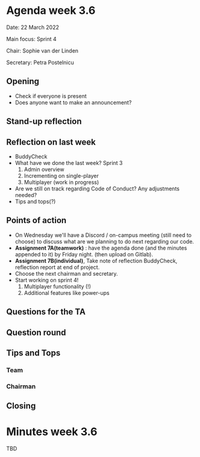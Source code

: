 # Agenda week 3.6

Date: 22 March 2022

Main focus: Sprint 4

Chair: Sophie van der Linden

Secretary: Petra Postelnicu

## Opening

- Check if everyone is present
- Does anyone want to make an announcement?

## Stand-up reflection

## Reflection on last week

- BuddyCheck
- What have we done the last week? Sprint 3
  1. Admin overview
  2. Incrementing on single-player
  3. Multiplayer (work in progress)
- Are we still on track regarding Code of Conduct? Any adjustments needed?
- Tips and tops(?)

## Points of action

- On Wednesday we'll have a Discord / on-campus meeting (still need to choose) to discuss what are we planning to do next regarding our code.
- **Assignment 7A(teamwork)** : have the agenda done (and the minutes appended to it) by Friday night. (then upload on Gitlab).
- **Assignment 7B(individual)**, Take note of reflection BuddyCheck, reflection report at end of project. 
- Choose the next chairman and secretary.
- Start working on sprint 4!
  1. Multiplayer functionality (!)
  2. Additional features like power-ups

## Questions for the TA

## Question round

## Tips and Tops

### Team

### Chairman

## Closing

# Minutes week 3.6

TBD